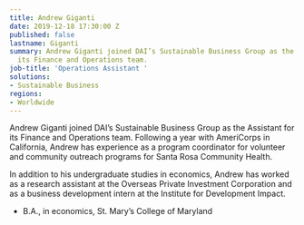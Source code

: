 ```yaml
---
title: Andrew Giganti
date: 2019-12-18 17:30:00 Z
published: false
lastname: Giganti
summary: Andrew Giganti joined DAI’s Sustainable Business Group as the Assistant for
  its Finance and Operations team.
job-title: 'Operations Assistant '
solutions:
- Sustainable Business
regions:
- Worldwide
---
```


Andrew Giganti joined DAI’s Sustainable Business Group as the Assistant for its Finance and Operations team. Following a year with AmeriCorps in California, Andrew has experience as a program coordinator for volunteer and community outreach programs for Santa Rosa Community Health. 

In addition to his undergraduate studies in economics, Andrew has worked as a research assistant at the Overseas Private Investment Corporation and as a business development intern at the Institute for Development Impact. 

* B.A., in economics, St. Mary’s College of Maryland 
